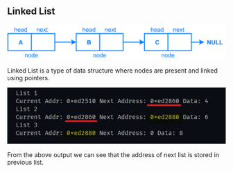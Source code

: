 ## Linked List

![linked list image](img/linked_list.png)

Linked List is a type of data structure where nodes are present and linked using pointers.

![linked list output](img/linked_list_output.jpg)

From the above output we can see that the address of next list is stored in previous list.